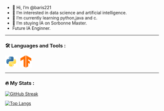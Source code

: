 - 👋 Hi, I’m @baris221
- 👀 I’m interested in data science and artificial intelligence.
- 🌱 I’m currently learning python,java and c.
- 💞️ I’m stuying IA on Sorbonne Master.
- Future IA Enginner.

---

### :hammer_and_wrench: Languages and Tools :
<div>
  <img src="https://github.com/devicons/devicon/blob/master/icons/python/python-original.svg" width="40" height="40" />&nbsp;
  <img src="https://github.com/devicons/devicon/blob/master/icons/tensorflow/tensorflow-original.svg" width="40" height="40" />&nbsp;
</div>

---

### :fire: My Stats :
          
[![GitHub Streak](http://github-readme-streak-stats.herokuapp.com?user=baris221&theme=dark&background=000000)](https://git.io/streak-stats)

[![Top Langs](https://github-readme-stats.vercel.app/api/top-langs/?username=baris221&layout=compact&theme=vision-friendly-dark)](https://github.com/anuraghazra/github-readme-stats)
<!---
baris221/baris221 is a ✨ special ✨ repository because its `README.md` (this file) appears on your GitHub profile.
You can click the Preview link to take a look at your changes.
--->
